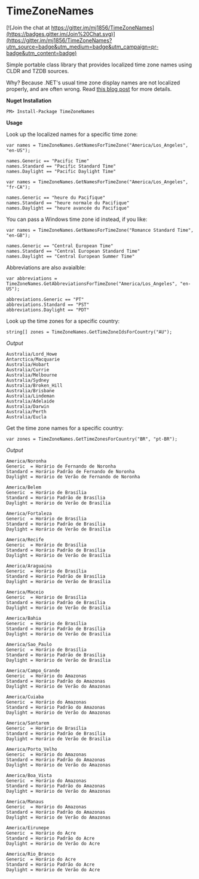 TimeZoneNames
=============

[![Join the chat at https://gitter.im/mj1856/TimeZoneNames](https://badges.gitter.im/Join%20Chat.svg)](https://gitter.im/mj1856/TimeZoneNames?utm_source=badge&utm_medium=badge&utm_campaign=pr-badge&utm_content=badge)

Simple portable class library that provides localized time zone names using CLDR and TZDB sources.

Why?  Because .NET's usual time zone display names are not localized properly, and are often wrong.
Read [this blog post](http://codeofmatt.com/2014/12/26/localized-time-zone-names-in-net/) for more details.

**Nuget Installation**
```
PM> Install-Package TimeZoneNames
```

**Usage**

Look up the localized names for a specific time zone:
```
var names = TimeZoneNames.GetNamesForTimeZone("America/Los_Angeles", "en-US");

names.Generic == "Pacific Time"
names.Standard == "Pacific Standard Time"
names.Daylight == "Pacific Daylight Time"
```

```
var names = TimeZoneNames.GetNamesForTimeZone("America/Los_Angeles", "fr-CA");

names.Generic == "heure du Pacifique"
names.Standard == "heure normale du Pacifique"
names.Daylight == "heure avancée du Pacifique"
```

You can pass a Windows time zone id instead, if you like:
```
var names = TimeZoneNames.GetNamesForTimeZone("Romance Standard Time", "en-GB");

names.Generic == "Central European Time"
names.Standard == "Central European Standard Time"
names.Daylight == "Central European Summer Time"
```

Abbreviations are also avaialble:
```
var abbreviations = TimeZoneNames.GetAbbreviationsForTimeZone("America/Los_Angeles", "en-US");

abbreviations.Generic == "PT"
abbreviations.Standard == "PST"
abbreviations.Daylight == "PDT"
```

Look up the time zones for a specific country:
```
string[] zones = TimeZoneNames.GetTimeZoneIdsForCountry("AU");
```
*Output*
```
Australia/Lord_Howe
Antarctica/Macquarie
Australia/Hobart
Australia/Currie
Australia/Melbourne
Australia/Sydney
Australia/Broken_Hill
Australia/Brisbane
Australia/Lindeman
Australia/Adelaide
Australia/Darwin
Australia/Perth
Australia/Eucla
```

Get the time zone names for a specific country:
```
var zones = TimeZoneNames.GetTimeZonesForCountry("BR", "pt-BR");
```
*Output*
```
America/Noronha
Generic  = Horário de Fernando de Noronha
Standard = Horário Padrão de Fernando de Noronha
Daylight = Horário de Verão de Fernando de Noronha

America/Belem
Generic  = Horário de Brasília
Standard = Horário Padrão de Brasília
Daylight = Horário de Verão de Brasília

America/Fortaleza
Generic  = Horário de Brasília
Standard = Horário Padrão de Brasília
Daylight = Horário de Verão de Brasília

America/Recife
Generic  = Horário de Brasília
Standard = Horário Padrão de Brasília
Daylight = Horário de Verão de Brasília

America/Araguaina
Generic  = Horário de Brasília
Standard = Horário Padrão de Brasília
Daylight = Horário de Verão de Brasília

America/Maceio
Generic  = Horário de Brasília
Standard = Horário Padrão de Brasília
Daylight = Horário de Verão de Brasília

America/Bahia
Generic  = Horário de Brasília
Standard = Horário Padrão de Brasília
Daylight = Horário de Verão de Brasília

America/Sao_Paulo
Generic  = Horário de Brasília
Standard = Horário Padrão de Brasília
Daylight = Horário de Verão de Brasília

America/Campo_Grande
Generic  = Horário do Amazonas
Standard = Horário Padrão do Amazonas
Daylight = Horário de Verão do Amazonas

America/Cuiaba
Generic  = Horário do Amazonas
Standard = Horário Padrão do Amazonas
Daylight = Horário de Verão do Amazonas

America/Santarem
Generic  = Horário de Brasília
Standard = Horário Padrão de Brasília
Daylight = Horário de Verão de Brasília

America/Porto_Velho
Generic  = Horário do Amazonas
Standard = Horário Padrão do Amazonas
Daylight = Horário de Verão do Amazonas

America/Boa_Vista
Generic  = Horário do Amazonas
Standard = Horário Padrão do Amazonas
Daylight = Horário de Verão do Amazonas

America/Manaus
Generic  = Horário do Amazonas
Standard = Horário Padrão do Amazonas
Daylight = Horário de Verão do Amazonas

America/Eirunepe
Generic  = Horário do Acre
Standard = Horário Padrão do Acre
Daylight = Horário de Verão do Acre

America/Rio_Branco
Generic  = Horário do Acre
Standard = Horário Padrão do Acre
Daylight = Horário de Verão do Acre
```
